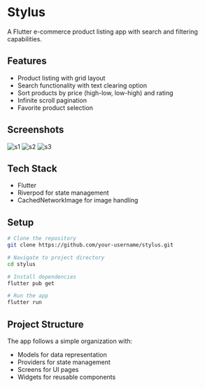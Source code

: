 # Stylus

A Flutter e-commerce product listing app with search and filtering capabilities.

## Features

- Product listing with grid layout
- Search functionality with text clearing option
- Sort products by price (high-low, low-high) and rating
- Infinite scroll pagination
- Favorite product selection

## Screenshots
![s1](https://github.com/user-attachments/assets/a011d90f-5236-447a-b29e-6c20890f0935)
![s2](https://github.com/user-attachments/assets/f7ba5fc1-fa14-40da-8503-3f458908413e)
![s3](https://github.com/user-attachments/assets/807c963e-7936-4248-9c40-5736c4d1ae71)


## Tech Stack

- Flutter
- Riverpod for state management
- CachedNetworkImage for image handling

## Setup

```bash
# Clone the repository
git clone https://github.com/your-username/stylus.git

# Navigate to project directory
cd stylus

# Install dependencies
flutter pub get

# Run the app
flutter run
```

## Project Structure

The app follows a simple organization with:
- Models for data representation
- Providers for state management
- Screens for UI pages
- Widgets for reusable components


